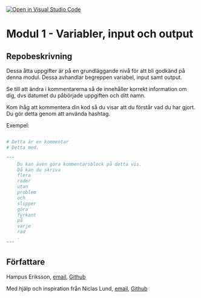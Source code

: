 [![Open in Visual Studio Code](https://classroom.github.com/assets/open-in-vscode-2e0aaae1b6195c2367325f4f02e2d04e9abb55f0b24a779b69b11b9e10269abc.svg)](https://classroom.github.com/online_ide?assignment_repo_id=20163598&assignment_repo_type=AssignmentRepo)
# Modul 1 - Variabler, input och output

## Repobeskrivning

Dessa åtta uppgifter är på en grundläggande nivå för att bli godkänd på denna modul. Dessa avhandlar begreppen variabel, input samt output.

Se till att ändra i kommentarerna så de innehåller korrekt information om dig, dvs datumet du påbörjade uppgiften och ditt namn.

Kom ihåg att kommentera din kod så du visar att du förstår vad du har gjort. Du gör detta genom att använda hashtag.

Exempel: 
```python

# Detta är en kommentar
# Detta med.

"""
    Du kan även göra kommentarsblock på detta vis.
    Då kan du skriva
    flera
    rader
    utan
    problem
    och
    slipper
    göra
    fyrkant
    på
    varje
    rad
    .
"""
```

## Författare
Hampus Eriksson, [email](hampus.eriksson@ntig.se), [Github](https://github.com/HampusEriksson)

Med hjälp och inspiration från Niclas Lund, [email](niclas.lund@ntig.se), [Github](https://github.com/ntinacklund)
